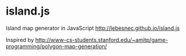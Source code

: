 island.js
=========

Island map generator in JavaScript
http://lebesnec.github.io/island.js

Inspired by http://www-cs-students.stanford.edu/~amitp/game-programming/polygon-map-generation/
